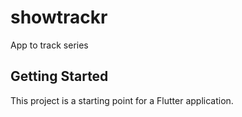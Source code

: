 # showtrackr
App to track series 

## Getting Started

This project is a starting point for a Flutter application.